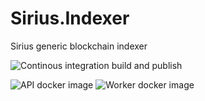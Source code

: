 # Sirius.Indexer

Sirius generic blockchain indexer

![Continous integration build and publish](https://github.com/SC-Poc/Sirius.Indexer/workflows/Continous%20integration%20build%20and%20publish/badge.svg)

![API docker image](https://img.shields.io/docker/v/swisschains/sirius-indexer?sort=semver)
![Worker docker image](https://img.shields.io/docker/v/swisschains/sirius-indexer-worker?sort=semver)
